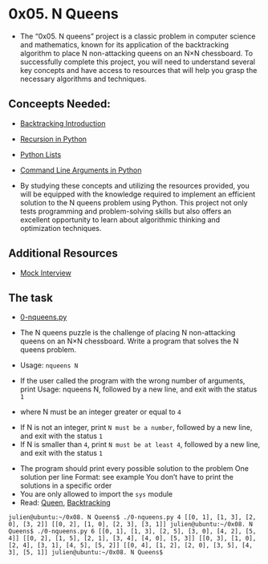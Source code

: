 # 0x05. N Queens
* The “0x05. N queens” project is a classic problem in computer science and mathematics, known for its application of the backtracking algorithm to place N non-attacking queens on an N×N chessboard. To successfully complete this project, you will need to understand several key concepts and have access to resources that will help you grasp the necessary algorithms and techniques.

## Conceepts Needed:
* [Backtracking Introduction](https://www.geeksforgeeks.org/introduction-to-backtracking-2/)
* [Recursion in Python](https://realpython.com/python-thinking-recursively/)
* [Python Lists](https://docs.python.org/3/tutorial/datastructures.html)
* [Command Line Arguments in Python](https://docs.python.org/3.3/library/sys.html#sys.argv)

* By studying these concepts and utilizing the resources provided, you will be equipped with the knowledge required to implement an efficient solution to the N queens problem using Python. This project not only tests programming and problem-solving skills but also offers an excellent opportunity to learn about algorithmic thinking and optimization techniques.

## Additional Resources
* [Mock Interview](https://www.youtube.com/watch?feature=shared&v=GneS80iYa7I)

## The task

* [0-nqueens.py](0-nqueens.pu)

* The N queens puzzle is the challenge of placing N non-attacking queens on an N×N chessboard. Write a program that solves the N queens problem.

* Usage: `nqueens N`
* If the user called the program with the wrong number of arguments, print Usage: nqueens N, followed by a new line, and exit with the status `1`
* where N must be an integer greater or equal to `4`
- If N is not an integer, print `N must be a number`, followed by a new line, and exit with the status `1`
- If N is smaller than `4`, print `N must be at least 4`, followed by a new line, and exit with the status `1`
* The program should print every possible solution to the problem
 	One solution per line
 	Format: see example
	You don’t have to print the solutions in a specific order
* You are only allowed to import the `sys` module
* Read: [Queen](https://en.wikipedia.org/wiki/Queen_%28chess%29), [Backtracking](https://en.wikipedia.org/wiki/Backtracking)

`julien@ubuntu:~/0x08. N Queens$ ./0-nqueens.py 4
[[0, 1], [1, 3], [2, 0], [3, 2]]
[[0, 2], [1, 0], [2, 3], [3, 1]]
julien@ubuntu:~/0x08. N Queens$ ./0-nqueens.py 6
[[0, 1], [1, 3], [2, 5], [3, 0], [4, 2], [5, 4]]
[[0, 2], [1, 5], [2, 1], [3, 4], [4, 0], [5, 3]]
[[0, 3], [1, 0], [2, 4], [3, 1], [4, 5], [5, 2]]
[[0, 4], [1, 2], [2, 0], [3, 5], [4, 3], [5, 1]]
julien@ubuntu:~/0x08. N Queens$` 
